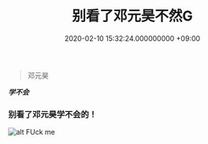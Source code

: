 ﻿---
layout: post
title: 别看了邓元昊不然G
date: 2020-02-10 15:32:24.000000000 +09:00
---

>邓元昊

>
***学不会***

### 别看了邓元昊学不会的！

![alt FUck me](https://github.com/cqjackeylove/cqjackeylove.github.io/edit/master/assets/images/360.jpg)
